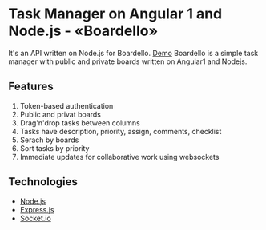 Task Manager on Angular 1 and Node.js - «Boardello»
====================================================

It's an API written on Node.js for Boardello. [Demo](https://nixsolutions.github.io/demo-ng1-boardello/)
Boardello is a simple task manager with public and private boards written on Angular1 and Nodejs.

Features
--------
1. Token-based authentication
2. Public and privat boards
3. Drag'n'drop tasks between columns
4. Tasks have description, priority, assign, comments, checklist
5. Serach by boards
6. Sort tasks by priority
5. Immediate updates for collaborative work using websockets  

Technologies
------------

* [Node.js](https://nodejs.org/)
* [Express.js](http://expressjs.com)
* [Socket.io](http://socket.io/)
